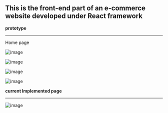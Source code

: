This is the front-end part of an e-commerce website developed under React framework
---------------------

**prototype**

***



Home page

![image](https://github.com/Britjeans/trojanSell-fontend/images/homepage_design.png)

![image](https://github.com/Britjeans/trojanSell-fontend/images/productlist_design.png)

![image](https://github.com/Britjeans/trojanSell-fontend/images/profile_design.png)

![image](https://github.com/Britjeans/trojanSell-fontend/images/product_design.png)



**current Implemented page**

***

![image](https://github.com/Britjeans/trojanSell-fontend/images/homepage.png)

